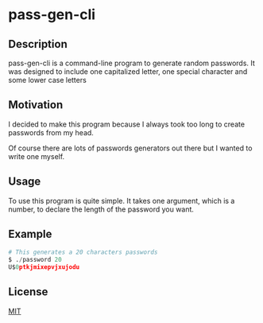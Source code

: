 # pass-gen-cli

## Description

pass-gen-cli is a command-line program to generate random passwords. It was designed to include one capitalized letter, one special character and some lower case letters 

## Motivation

I decided to make this program because I always took too long to create passwords from my head.

Of course there are lots of passwords generators out there but I wanted to write one myself.

## Usage

To use this program is quite simple. It takes one argument, which is a number, to declare the length of the password you want.

## Example

```python
# This generates a 20 characters passwords
$ ./password 20
U$0ptkjmixepvjxujodu
```

## License

[MIT](LICENSE)
